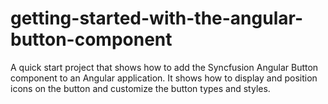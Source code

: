 # getting-started-with-the-angular-button-component
A quick start project that shows how to add the Syncfusion Angular Button component to an Angular application. It shows how to display and position icons on the button and customize the button types and styles.
